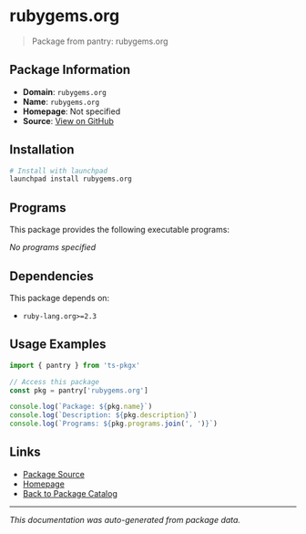 # rubygems.org

> Package from pantry: rubygems.org

## Package Information

- **Domain**: `rubygems.org`
- **Name**: `rubygems.org`
- **Homepage**: Not specified
- **Source**: [View on GitHub](https://github.com/pkgxdev/pantry/tree/main/projects/rubygems.org/package.yml)

## Installation

```bash
# Install with launchpad
launchpad install rubygems.org
```

## Programs

This package provides the following executable programs:

*No programs specified*

## Dependencies

This package depends on:

- `ruby-lang.org>=2.3`

## Usage Examples

```typescript
import { pantry } from 'ts-pkgx'

// Access this package
const pkg = pantry['rubygems.org']

console.log(`Package: ${pkg.name}`)
console.log(`Description: ${pkg.description}`)
console.log(`Programs: ${pkg.programs.join(', ')}`)
```

## Links

- [Package Source](https://github.com/pkgxdev/pantry/tree/main/projects/rubygems.org/package.yml)
- [Homepage](#)
- [Back to Package Catalog](../../package-catalog.md)

---

*This documentation was auto-generated from package data.*

